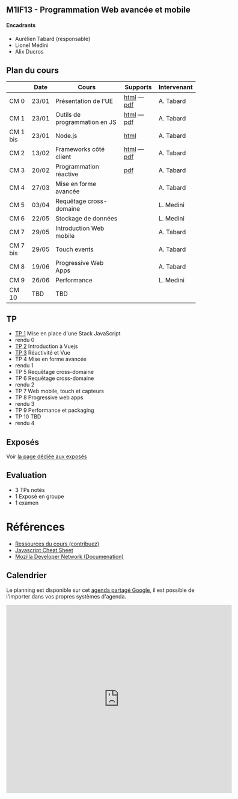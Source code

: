 ## M1IF13 - Programmation Web avancée et mobile

#### Encadrants
- Aurélien Tabard (responsable)
- Lionel Médini
- Alix Ducros

## Plan du cours
|          | Date  | Cours                    | Supports | Intervenant | 
|----------|-------| ------------------------ |----------|-------------| 
| CM 0     | 23/01 |  Présentation de l'UE    | [html](cours/cm0-intro) — [pdf](cours/cm0-intro.pdf) | A. Tabard
| CM 1     | 23/01 |  Outils de programmation en JS | [html](cours/cm1-stackjs) —  [pdf](cours/cm1-stackjs.pdf) | A. Tabard
| CM 1 bis | 23/01 |  Node.js | [html](https://liris.cnrs.fr/lionel.medini/enseignement/M1IF13/CM/CM/CM_Nodejs.html) | A. Tabard
| CM 2     | 13/02 |  Frameworks côté client  | [html](cours/cm2-frameworks) — [pdf](cours/cm2-frameworks.pdf) | A. Tabard
| CM 3     | 20/02 |  Programmation réactive  | [pdf](cours/cm3-reactivity.pdf) | A. Tabard
| CM 4     | 27/03 |  Mise en forme avancée   | | A. Tabard
| CM 5     | 03/04 |  Requêtage cross-domaine | | L. Medini
| CM 6     | 22/05 |  Stockage de données     | | L. Medini
| CM 7     | 29/05 |  Introduction Web mobile | | A. Tabard
| CM 7 bis | 29/05 |  Touch events            | | A. Tabard
| CM 8     | 19/06 |  Progressive Web Apps    | | A. Tabard
| CM 9     | 26/06 |  Performance             | | L. Medini
| CM 10    | TBD   |  TBD | | 

<!-- CM 10 : Web messaging -->
<!-- CM 10 bis : WebSockets -->
 

## TP

- [TP 1](TP1) Mise en place d'une Stack JavaScript
- rendu 0
- [TP 2](TP2) Introduction à Vuejs
- [TP 3](TP3) Réactivité et Vue
- TP 4 Mise en forme avancée
- rendu 1
- TP 5 Requêtage cross-domaine
- TP 6 Requêtage cross-domaine
- rendu 2
- TP 7 Web mobile, touch et capteurs
- TP 8 Progressive web apps
- rendu 3
- TP 9 Performance et packaging
- TP 10 TBD
- rendu 4

## Exposés
Voir [la page dédiée aux exposés](exposes)

## Evaluation

- 3 TPs notés
- 1 Exposé en groupe
- 1 examen

# Références

- [Ressources du cours (contribuez)](hack)
- [Javascript Cheat Sheet](https://mbeaudru.github.io/modern-js-cheatsheet/)
- [Mozilla Developer Network (Documenation)](https://developer.mozilla.org/)


## Calendrier
Le planning est disponible sur cet [agenda partagé Google](https://calendar.google.com/calendar?cid=ZWZoNmg0ZWplaXBncjdtaTgzNjEwaXRmNm9AZ3JvdXAuY2FsZW5kYXIuZ29vZ2xlLmNvbQ), il est possible de l'importer dans vos propres systèmes d'agenda.

<iframe src="https://calendar.google.com/calendar/embed?title=M1IF13&amp;showPrint=0&amp;showCalendars=0&amp;showTz=0&amp;height=500&amp;wkst=2&amp;bgcolor=%23FFFFFF&amp;src=efh6h4ejeipgr7mi83610itf6o%40group.calendar.google.com&amp;color=%238C500B&amp;ctz=Europe%2FBerlin" style="border-width:0" width="600" height="500" frameborder="0" scrolling="no"></iframe>
